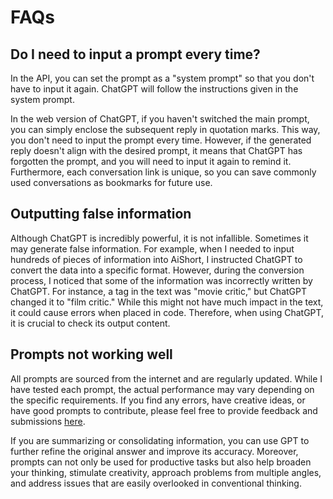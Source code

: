 # FAQs

## Do I need to input a prompt every time?

In the API, you can set the prompt as a "system prompt" so that you don't have to input it again. ChatGPT will follow the instructions given in the system prompt.

In the web version of ChatGPT, if you haven't switched the main prompt, you can simply enclose the subsequent reply in quotation marks. This way, you don't need to input the prompt every time. However, if the generated reply doesn't align with the desired prompt, it means that ChatGPT has forgotten the prompt, and you will need to input it again to remind it. Furthermore, each conversation link is unique, so you can save commonly used conversations as bookmarks for future use.

## Outputting false information

Although ChatGPT is incredibly powerful, it is not infallible. Sometimes it may generate false information. For example, when I needed to input hundreds of pieces of information into AiShort, I instructed ChatGPT to convert the data into a specific format. However, during the conversion process, I noticed that some of the information was incorrectly written by ChatGPT. For instance, a tag in the text was "movie critic," but ChatGPT changed it to "film critic." While this might not have much impact in the text, it could cause errors when placed in code. Therefore, when using ChatGPT, it is crucial to check its output content.

## Prompts not working well

All prompts are sourced from the internet and are regularly updated. While I have tested each prompt, the actual performance may vary depending on the specific requirements. If you find any errors, have creative ideas, or have good prompts to contribute, please feel free to provide feedback and submissions [here](https://github.com/rockbenben/ChatGPT-Shortcut/discussions/11).

If you are summarizing or consolidating information, you can use GPT to further refine the original answer and improve its accuracy. Moreover, prompts can not only be used for productive tasks but also help broaden your thinking, stimulate creativity, approach problems from multiple angles, and address issues that are easily overlooked in conventional thinking.
